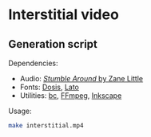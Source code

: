 # Interstitial video

## Generation script

Dependencies:

- Audio:
  [*Stumble Around* by Zane Little](https://freemusicarchive.org/music/zane-little/a-bag-of-chips/stumble-around/)
- Fonts:
  [Dosis](https://www.impallari.com/fonts/dosis/),
  [Lato](https://www.latofonts.com/)
- Utilities:
  [bc](https://www.gnu.org/software/bc/),
  [FFmpeg](https://www.ffmpeg.org/),
  [Inkscape](https://inkscape.org/)

Usage:

```bash
make interstitial.mp4
```

